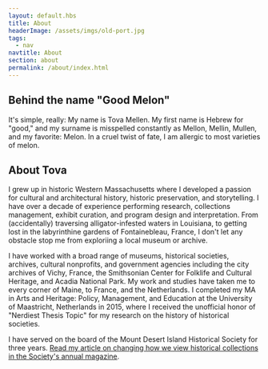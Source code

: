 ```yaml
--- 
layout: default.hbs
title: About
headerImage: /assets/imgs/old-port.jpg
tags:
  - nav
navtitle: About
section: about
permalink: /about/index.html
--- 
```


## Behind the name "Good Melon" 
It's simple, really: My name is Tova Mellen. My first name is Hebrew for "good," and my surname is misspelled constantly as Mellon, Mellin, Mullen, and my favorite: Melon. In a cruel twist of fate, I am allergic to most varieties of melon.

## About Tova
I grew up in historic Western Massachusetts where I developed a passion for cultural and architectural history, historic preservation, and storytelling. I have over a decade of experience performing research, collections management, exhibit curation, and program design and interpretation. From (accidentally) traversing alligator-infested waters in Louisiana, to getting lost in the labyrinthine gardens of Fontainebleau, France, I don't let any obstacle stop me from exploriing a local museum or archive.

I have worked with a broad range of museums, historical societies, archives, cultural nonprofits, and government agencies including the city archives of Vichy, France, the Smithsonian Center for Folklife and Cultural Heritage, and Acadia National Park. My work and studies have taken me to every corner of Maine, to France, and the Netherlands. I completed my MA in Arts and Heritage: Policy, Management, and Education at the University of Maastricht, Netherlands in 2015, where I received the unofficial honor of "Nerdiest Thesis Topic" for my research on the history of historical societies. 

I have served on the board of the Mount Desert Island Historical Society for three years. [Read my article on changing how we view historical collections in the Society's annual magazine](https://mdihistory.org/wp-content/uploads/Mellen_Holdings-to-Beholdings.pdf).
